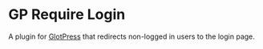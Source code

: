 # GP Require Login

A plugin for [GlotPress](https://github.com/GlotPress/GlotPress-WP) that redirects non-logged in users to the login page.

